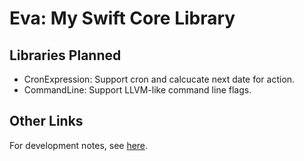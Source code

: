 # Eva: My Swift Core Library

## Libraries Planned

- CronExpression: Support cron and calcucate next date for action.
- CommandLine: Support LLVM-like command line flags.

## Other Links

For development notes, see [here](Docs/Development.md).
